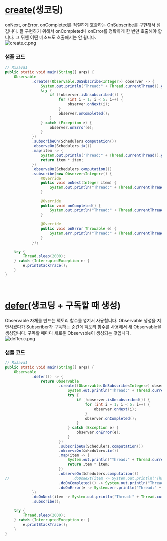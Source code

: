 # [create](http://reactivex.io/documentation/operators/create딩html)(생코딩)
onNext, onError, onCompleted를 적절하게 호출하는 OnSubscribe를 구현해서 넘깁니다. 잘 구현하기 위해서 onCompleted나 onError를 정확하게 한 번만 호출해야 합니다. 그 뒤엔 어떤 메소드도 호출해서는 안 됩니다.<br>
![create.c.png](http://reactivex.io/documentation/operators/images/create.c.png)

### 샘플 코드
```java
// RxJava1
public static void main(String[] args) {
    Observable
            .create((Observable.OnSubscribe<Integer>) observer -> {
                System.out.println("Thread:" + Thread.currentThread().getName() + "\tEmit items.");
                try {
                    if (!observer.isUnsubscribed()) {
                        for (int i = 1; i < 5; i++) {
                            observer.onNext(i);
                        }
                        observer.onCompleted();
                    }
                } catch (Exception e) {
                    observer.onError(e);
                }
            })
            .subscribeOn(Schedulers.computation())
            .observeOn(Schedulers.io())
            .map(item -> {
                System.out.println("Thread:" + Thread.currentThread().getName() + "\tMap: " + item);
                return item * item;
            })
            .observeOn(Schedulers.computation())
            .subscribe(new Observer<Integer>() {
                @Override
                public void onNext(Integer item) {
                    System.out.println("Thread:" + Thread.currentThread().getName() + "\tonNext: " + item);
                }

                @Override
                public void onCompleted() {
                    System.out.println("Thread:" + Thread.currentThread().getName() + "\tonCompleted\n");
                }

                @Override
                public void onError(Throwable e) {
                    System.err.println("Thread:" + Thread.currentThread().getName() + "\tonError: " + e.getMessage());
                }
            });

    try {
        Thread.sleep(2000);
    } catch (InterruptedException e) {
        e.printStackTrace();
    }
}
```
<br>

# [defer](http://reactivex.io/documentation/operators/defer성html)(생코딩 + 구독할 때 생성)
Observable 자체를 만드는 팩토리 함수를 넘겨서 사용합니다. Observable 생성을 지연시켰다가 Subscriber가 구독하는 순간에 팩토리 함수를 사용해서 새 Observable을 생성합니다. 구독할 때마다 새로운 Observable이 생성되는 것입니다.
![deffer.c.png](http://reactivex.io/documentation/operators/images/defer.c.png)

### 샘플 코드
```java
// RxJava1
public static void main(String[] args) {
    Observable
            .defer(() -> {
                return Observable
                        .create((Observable.OnSubscribe<Integer>) observer -> {
                            System.out.println("Thread:" + Thread.currentThread().getName() + "\tEmit items.");
                            try {
                                if (!observer.isUnsubscribed()) {
                                    for (int i = 1; i < 5; i++) {
                                        observer.onNext(i);
                                    }
                                    observer.onCompleted();
                                }
                            } catch (Exception e) {
                                observer.onError(e);
                            }
                        })
                        .subscribeOn(Schedulers.computation())
                        .observeOn(Schedulers.io())
                        .map(item -> {
                            System.out.println("Thread:" + Thread.currentThread().getName() + "\tMap: " + item);
                            return item * item;
                        })
                        .observeOn(Schedulers.computation())
//                            .doOnNext(item -> System.out.println("Thread:" + Thread.currentThread().getName() + "\tonNext: " + item))
                        .doOnCompleted(() -> System.out.println("Thread:" + Thread.currentThread().getName() + "\tonCompleted"))
                        .doOnError(e -> System.err.println("Thread:" + Thread.currentThread().getName() + "\tonError: " + e.getMessage()));
            })
            .doOnNext(item -> System.out.println("Thread:" + Thread.currentThread().getName() + "\tonNext: " + item)) // 여기서 onNext 등의 메소드를 호출해도 적용이 됩니다.
            .subscribe();

    try {
        Thread.sleep(2000);
    } catch (InterruptedException e) {
        e.printStackTrace();
    }
}
```
